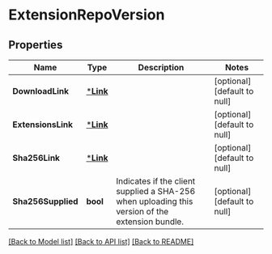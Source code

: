 # ExtensionRepoVersion

## Properties
Name | Type | Description | Notes
------------ | ------------- | ------------- | -------------
**DownloadLink** | [***Link**](Link.md) |  | [optional] [default to null]
**ExtensionsLink** | [***Link**](Link.md) |  | [optional] [default to null]
**Sha256Link** | [***Link**](Link.md) |  | [optional] [default to null]
**Sha256Supplied** | **bool** | Indicates if the client supplied a SHA-256 when uploading this version of the extension bundle. | [optional] [default to null]

[[Back to Model list]](../README.md#documentation-for-models) [[Back to API list]](../README.md#documentation-for-api-endpoints) [[Back to README]](../README.md)

